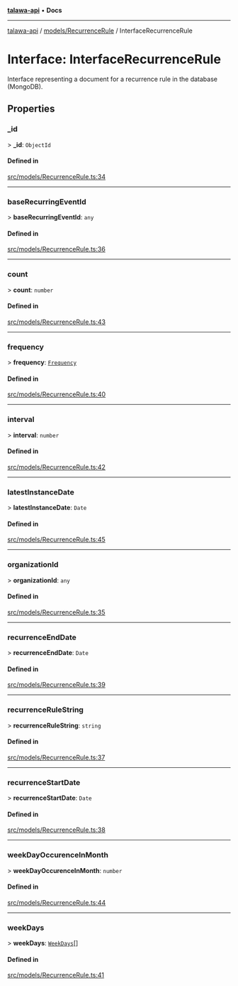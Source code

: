 [**talawa-api**](../../../README.md) • **Docs**

***

[talawa-api](../../../modules.md) / [models/RecurrenceRule](../README.md) / InterfaceRecurrenceRule

# Interface: InterfaceRecurrenceRule

Interface representing a document for a recurrence rule in the database (MongoDB).

## Properties

### \_id

\> **\_id**: `ObjectId`

#### Defined in

[src/models/RecurrenceRule.ts:34](https://github.com/PalisadoesFoundation/talawa-api/blob/a6e7ac91b581c9109559657faf0f934f3eb41fe7/src/models/RecurrenceRule.ts#L34)

***

### baseRecurringEventId

\> **baseRecurringEventId**: `any`

#### Defined in

[src/models/RecurrenceRule.ts:36](https://github.com/PalisadoesFoundation/talawa-api/blob/a6e7ac91b581c9109559657faf0f934f3eb41fe7/src/models/RecurrenceRule.ts#L36)

***

### count

\> **count**: `number`

#### Defined in

[src/models/RecurrenceRule.ts:43](https://github.com/PalisadoesFoundation/talawa-api/blob/a6e7ac91b581c9109559657faf0f934f3eb41fe7/src/models/RecurrenceRule.ts#L43)

***

### frequency

\> **frequency**: [`Frequency`](../enumerations/Frequency.md)

#### Defined in

[src/models/RecurrenceRule.ts:40](https://github.com/PalisadoesFoundation/talawa-api/blob/a6e7ac91b581c9109559657faf0f934f3eb41fe7/src/models/RecurrenceRule.ts#L40)

***

### interval

\> **interval**: `number`

#### Defined in

[src/models/RecurrenceRule.ts:42](https://github.com/PalisadoesFoundation/talawa-api/blob/a6e7ac91b581c9109559657faf0f934f3eb41fe7/src/models/RecurrenceRule.ts#L42)

***

### latestInstanceDate

\> **latestInstanceDate**: `Date`

#### Defined in

[src/models/RecurrenceRule.ts:45](https://github.com/PalisadoesFoundation/talawa-api/blob/a6e7ac91b581c9109559657faf0f934f3eb41fe7/src/models/RecurrenceRule.ts#L45)

***

### organizationId

\> **organizationId**: `any`

#### Defined in

[src/models/RecurrenceRule.ts:35](https://github.com/PalisadoesFoundation/talawa-api/blob/a6e7ac91b581c9109559657faf0f934f3eb41fe7/src/models/RecurrenceRule.ts#L35)

***

### recurrenceEndDate

\> **recurrenceEndDate**: `Date`

#### Defined in

[src/models/RecurrenceRule.ts:39](https://github.com/PalisadoesFoundation/talawa-api/blob/a6e7ac91b581c9109559657faf0f934f3eb41fe7/src/models/RecurrenceRule.ts#L39)

***

### recurrenceRuleString

\> **recurrenceRuleString**: `string`

#### Defined in

[src/models/RecurrenceRule.ts:37](https://github.com/PalisadoesFoundation/talawa-api/blob/a6e7ac91b581c9109559657faf0f934f3eb41fe7/src/models/RecurrenceRule.ts#L37)

***

### recurrenceStartDate

\> **recurrenceStartDate**: `Date`

#### Defined in

[src/models/RecurrenceRule.ts:38](https://github.com/PalisadoesFoundation/talawa-api/blob/a6e7ac91b581c9109559657faf0f934f3eb41fe7/src/models/RecurrenceRule.ts#L38)

***

### weekDayOccurenceInMonth

\> **weekDayOccurenceInMonth**: `number`

#### Defined in

[src/models/RecurrenceRule.ts:44](https://github.com/PalisadoesFoundation/talawa-api/blob/a6e7ac91b581c9109559657faf0f934f3eb41fe7/src/models/RecurrenceRule.ts#L44)

***

### weekDays

\> **weekDays**: [`WeekDays`](../enumerations/WeekDays.md)[]

#### Defined in

[src/models/RecurrenceRule.ts:41](https://github.com/PalisadoesFoundation/talawa-api/blob/a6e7ac91b581c9109559657faf0f934f3eb41fe7/src/models/RecurrenceRule.ts#L41)
